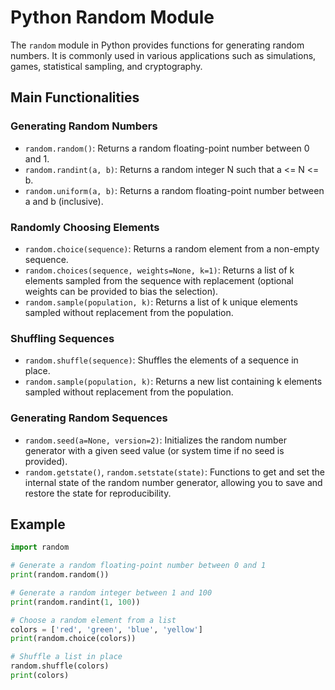 # Python Random Module

The `random` module in Python provides functions for generating random numbers. It is commonly used in various applications such as simulations, games, statistical sampling, and cryptography.

## Main Functionalities

### Generating Random Numbers

- `random.random()`: Returns a random floating-point number between 0 and 1.
- `random.randint(a, b)`: Returns a random integer N such that a <= N <= b.
- `random.uniform(a, b)`: Returns a random floating-point number between a and b (inclusive).

### Randomly Choosing Elements

- `random.choice(sequence)`: Returns a random element from a non-empty sequence.
- `random.choices(sequence, weights=None, k=1)`: Returns a list of k elements sampled from the sequence with replacement (optional weights can be provided to bias the selection).
- `random.sample(population, k)`: Returns a list of k unique elements sampled without replacement from the population.

### Shuffling Sequences

- `random.shuffle(sequence)`: Shuffles the elements of a sequence in place.
- `random.sample(population, k)`: Returns a new list containing k elements sampled without replacement from the population.

### Generating Random Sequences

- `random.seed(a=None, version=2)`: Initializes the random number generator with a given seed value (or system time if no seed is provided).
- `random.getstate()`, `random.setstate(state)`: Functions to get and set the internal state of the random number generator, allowing you to save and restore the state for reproducibility.

## Example

```python
import random

# Generate a random floating-point number between 0 and 1
print(random.random())

# Generate a random integer between 1 and 100
print(random.randint(1, 100))

# Choose a random element from a list
colors = ['red', 'green', 'blue', 'yellow']
print(random.choice(colors))

# Shuffle a list in place
random.shuffle(colors)
print(colors)
